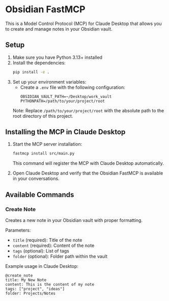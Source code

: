 # Obsidian FastMCP

This is a Model Control Protocol (MCP) for Claude Desktop that allows you to create and manage notes in your Obsidian vault.

## Setup

1. Make sure you have Python 3.13+ installed
2. Install the dependencies:
   ```bash
   pip install -e .
   ```
3. Set up your environment variables:
   - Create a `.env` file with the following configuration:
     ```
     OBSIDIAN_VAULT_PATH=~/Desktop/work_vault
     PYTHONPATH=/path/to/your/project/root
     ```
   Note: Replace `/path/to/your/project/root` with the absolute path to the root directory of this project.

## Installing the MCP in Claude Desktop

1. Start the MCP server installation:
   ```bash
   fastmcp install src/main.py
   ```
   This command will register the MCP with Claude Desktop automatically.

2. Open Claude Desktop and verify that the Obsidian FastMCP is available in your conversations.

## Available Commands

### Create Note
Creates a new note in your Obsidian vault with proper formatting.

Parameters:
- `title` (required): Title of the note
- `content` (required): Content of the note
- `tags` (optional): List of tags
- `folder` (optional): Folder path within the vault

Example usage in Claude Desktop:
```
@create_note
title: My New Note
content: This is the content of my note
tags: ["project", "ideas"]
folder: Projects/Notes
```
